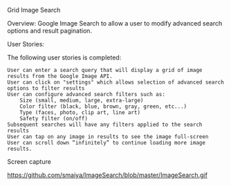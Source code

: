 Grid Image Search

Overview: Google Image Search to allow a user to modify advanced search options and result pagination.

User Stories:

The following user stories is completed:

    User can enter a search query that will display a grid of image results from the Google Image API.
    User can click on "settings" which allows selection of advanced search options to filter results
    User can configure advanced search filters such as:
        Size (small, medium, large, extra-large)
        Color filter (black, blue, brown, gray, green, etc...)
        Type (faces, photo, clip art, line art)
        Safety filter (on/off)
    Subsequent searches will have any filters applied to the search results
    User can tap on any image in results to see the image full-screen
    User can scroll down “infinitely” to continue loading more image results.

Screen capture

https://github.com/smaiya/ImageSearch/blob/master/ImageSearch.gif
